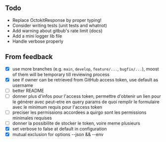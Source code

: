 ## Todo

- Replace OctokitResponse<any> by proper typing!
- Consider writing tests (unit tests and whatnot)
- Add warning about gitbub's rate limit (docs)
- Add a mini logger lib file
- Handle verbose properly

## From feedback

- [x] use more branches (e.g. `main`, `develop`, `feature/...`, `bugfix/...`), moost of them will be temporary till reviewing process
- [x] see if owner can be retrieved from GitHub access token, use default as username
- [ ] better README
- [ ] donner plus d'infos pour l'access token, permettre d'obtenir un lien pour le générer avec peut-etre en query params de quoi remplir le formulaire avec le minimum requis pour l'access token
- [ ] preciser les permissions accordees a quirgo sont les permissions minimales requises
- [ ] donner la possibilite de stocker le token, voire meme plusieurs
- [x] set verbose to false at default in configuration
- [x] mutual exclusion for options --json && --env
